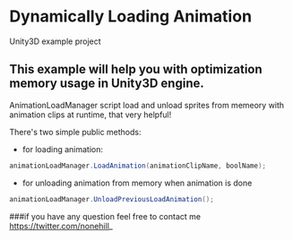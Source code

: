 # Dynamically Loading Animation
 Unity3D example project

## This example will help you with optimization memory usage in Unity3D engine.
AnimationLoadManager script load and unload sprites from memeory with animation clips at runtime, that very helpful!

There's two simple public methods:

- for loading animation:
``` csharp
animationLoadManager.LoadAnimation(animationClipName, boolName);
```
	
- for unloading animation from memory when animation is done
	
```csharp
animationLoadManager.UnloadPreviousLoadAnimation();
```

###if you have any question feel free to contact me https://twitter.com/nonehill_
